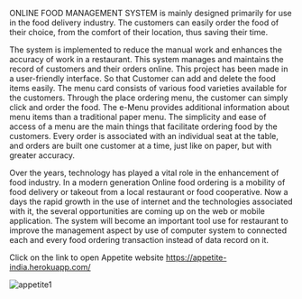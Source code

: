 ONLINE FOOD MANAGEMENT SYSTEM is mainly designed primarily for use in the food
delivery industry. The customers can easily order the food of their choice, from the comfort of
their location, thus saving their time.

The system is implemented to reduce the manual work and enhances the accuracy of work in a
restaurant. This system manages and maintains the record of customers and their orders online.
This project has been made in a user-friendly interface. So that Customer can add and delete the
food items easily. The menu card consists of various food varieties available for the customers.
Through the place ordering menu, the customer can simply click and order the food. The e-Menu
provides additional information about menu items than a traditional paper menu. The simplicity
and ease of access of a menu are the main things that facilitate ordering food by the customers.
Every order is associated with an individual seat at the table, and orders are built one customer at
a time, just like on paper, but with greater accuracy.

Over the years, technology has played a vital role in the enhancement of food industry. In a
modern generation Online food ordering is a mobility of food delivery or takeout from a local
restaurant or food cooperative. Now a days the rapid growth in the use of internet and the
technologies associated with it, the several opportunities are coming up on the web or mobile
application. The system will become an important tool use for restaurant to improve the
management aspect by use of computer system to connected each and every food ordering
transaction instead of data record on it.

Click on the link to open Appetite website
https://appetite-india.herokuapp.com/

![appetite1](https://user-images.githubusercontent.com/74810838/124124699-65097400-da96-11eb-83f5-20fe19b13cbd.png)

